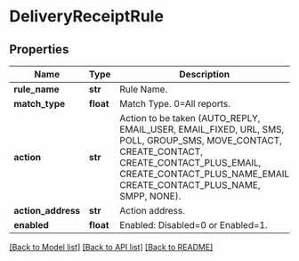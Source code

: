 # DeliveryReceiptRule

## Properties
Name | Type | Description | Notes
------------ | ------------- | ------------- | -------------
**rule_name** | **str** | Rule Name. | 
**match_type** | **float** | Match Type. 0&#x3D;All reports. | 
**action** | **str** | Action to be taken (AUTO_REPLY, EMAIL_USER, EMAIL_FIXED, URL, SMS, POLL, GROUP_SMS, MOVE_CONTACT, CREATE_CONTACT, CREATE_CONTACT_PLUS_EMAIL, CREATE_CONTACT_PLUS_NAME_EMAIL CREATE_CONTACT_PLUS_NAME, SMPP, NONE). | 
**action_address** | **str** | Action address. | 
**enabled** | **float** | Enabled: Disabled&#x3D;0 or Enabled&#x3D;1. | 

[[Back to Model list]](../README.md#documentation-for-models) [[Back to API list]](../README.md#documentation-for-api-endpoints) [[Back to README]](../README.md)


